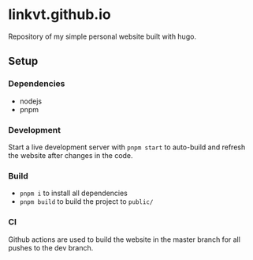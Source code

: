 # linkvt.github.io

Repository of my simple personal website built with hugo.

## Setup

### Dependencies

- nodejs
- pnpm

### Development

Start a live development server with `pnpm start` to auto-build and refresh the website after changes in the code.

### Build

- `pnpm i` to install all dependencies
- `pnpm build` to build the project to `public/`

### CI

Github actions are used to build the website in the master branch for all pushes to the dev branch.
